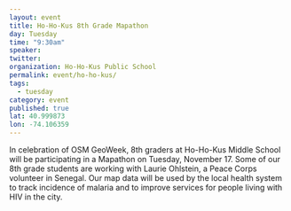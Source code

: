```yaml
---
layout: event
title: Ho-Ho-Kus 8th Grade Mapathon
day: Tuesday
time: "9:30am"
speaker: 
twitter: 
organization: Ho-Ho-Kus Public School
permalink: event/ho-ho-kus/
tags: 
  - tuesday
category: event
published: true
lat: 40.999873
lon: -74.106359
---
```


In celebration of OSM GeoWeek, 8th graders at Ho-Ho-Kus Middle School will be participating in a Mapathon on Tuesday, November 17. Some of our 8th grade students are working with Laurie Ohlstein, a Peace Corps volunteer in Senegal. Our map data will be used by the local health system to track incidence of malaria and to improve services for people living with HIV in the city. 
